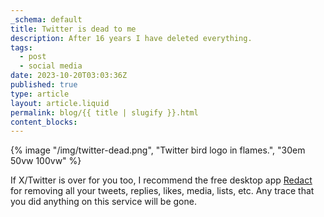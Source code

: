 ```yaml
---
_schema: default
title: Twitter is dead to me
description: After 16 years I have deleted everything.
tags:
  - post
  - social media
date: 2023-10-20T03:03:36Z
published: true
type: article
layout: article.liquid
permalink: blog/{{ title | slugify }}.html
content_blocks:
---
```

{% image "/img/twitter-dead.png", "Twitter bird logo in flames.", "30em 50vw 100vw" %}

If X/Twitter is over for you too, I recommend the free desktop app <a target="_blank" rel="noopener" href="https://redact.dev/">Redact</a> for removing all your tweets, replies, likes, media, lists, etc. Any trace that you did anything on this service will be gone.